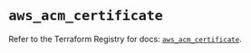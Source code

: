 # `aws_acm_certificate`

Refer to the Terraform Registry for docs: [`aws_acm_certificate`](https://registry.terraform.io/providers/hashicorp/aws/5.93.0/docs/resources/acm_certificate).
